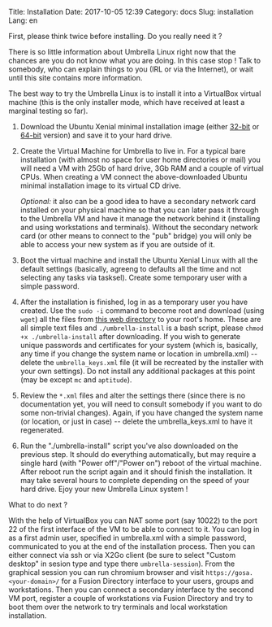 Title: Installation
Date: 2017-10-05 12:39
Category: docs
Slug: installation
Lang: en

First, please think twice before installing. Do you really need it ?

There is so little information about Umbrella Linux right now that
the chances are you do not know what you are doing. In this case
stop ! Talk to somebody, who can explain things to you (IRL or via
the Internet), or wait until this site contains more information.

The best way to try the Umbrella Linux is to install it into a VirtualBox
virtual machine (this is the only installer mode, which have received
at least a marginal testing so far).

1. Download the Ubuntu Xenial minimal installation image 
(either [32-bit](http://archive.ubuntu.com/ubuntu/dists/xenial/main/installer-i386/current/images/netboot/mini.iso)
or [64-bit](http://archive.ubuntu.com/ubuntu/dists/xenial/main/installer-amd64/current/images/netboot/mini.iso)
version)
and save it to your hard drive.

2. Create the Virtual Machine for Umbrella to live in. For a typical
bare installation (with almost no space for user home directories or mail)
you will need a VM with 25Gb of hard drive, 3Gb RAM and a couple of virtual
CPUs. When creating a VM connect the above-downloaded Ubuntu minimal
installation image to its virtual CD drive.

    *Optional:* it also can be a good idea to have a secondary network card installed
on your physical machine so that you can later pass it through to the Umbrella
VM and have it manage the network behind it (installing and using workstations
and terminals). Without the secondary network card (or other means to connect
to the "pub" bridge) you will only be able to access your new system as if you
are outside of it.

3. Boot the virtual machine and install the Ubuntu Xenial Linux with all
the default settings (basically, agreeng to defaults all the time and
not selecting any tasks via tasksel).
Create some temporary user with a simple password.

4. After the installation is finished, log in as a temporary user you have
created. Use the `sudo -i` command to become root and download (using `wget`)
all the files from [this web directory](/umbrella-linux/installer/) to your
root's home. These are all simple text files and `./umbrella-install`
is a bash script, please `chmod +x ./umbrella-install` after downloading.
If you wish to generate unique passwords and certificates for your system
(which is, basically, any time if you change the system name or location
in umbrella.xml) -- delete the `umbrella_keys.xml` file (it will be recreated
by the installer with your own settings). Do not install any additional
packages at this point (may be except `mc` and `aptitude`).

5. Review the `*.xml` files and alter the settings there (since there is no
documentation yet, you will need to consult somebody if you want to do
some non-trivial changes). Again, if you have changed the system name (or
location, or just in case) -- delete the umbrella_keys.xml to have it
regenerated.

5. Run the "./umbrella-install" script you've also downloaded on the previous
step. It should do everything automatically, but may require a single hard
(with "Power off"/"Power on") reboot of the virtual machine. After reboot
run the script again and it should finish the installation. It may take
several hours to complete depending on the speed of your hard drive.
Ejoy your new Umbrella Linux system !

What to do next ?

With the help of VirtualBox you can NAT some port (say 10022) to the port 22 of
the first interface of the VM to be able to connect to it. You can log in
as a first admin user, specified in umbrella.xml with a simple password,
communicated to you at the end of the installation process. Then you can either
connect via ssh or via X2Go client (be sure to select "Custom desktop" in sesion
type and type there `umbrella-session`). From the graphical session you can run
chromium browser and visit `https://gosa.<your-domain>/` for a
Fusion Directory interface to your users, groups and workstations.
Then you can connect a secondary interface ty the second VM port,
register a couple of workstations via Fusion Directory and try to boot
them over the network to try terminals and local workstation installation.
